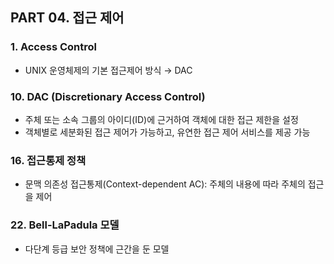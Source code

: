 ## PART 04. 접근 제어

### 1. Access Control
- UNIX 운영체제의 기본 접근제어 방식 → DAC


### 10. DAC (Discretionary Access Control)
- 주체 또는 소속 그룹의 아이디(ID)에 근거하여 객체에 대한 접근 제한을 설정
- 객체별로 세분화된 접근 제어가 가능하고, 유연한 접근 제어 서비스를 제공 가능


### 16. 접근통제 정책
- 문맥 의존성 접근통제(Context-dependent AC): 주체의 내용에 따라 주체의 접근을 제어


### 22. Bell-LaPadula 모델
- 다단계 등급 보안 정책에 근간을 둔 모델

